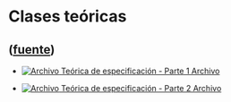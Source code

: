 # Clases teóricas
([fuente](https://campus.exactas.uba.ar/course/view.php?id=990&section=5))
---
  - [![Archivo](https://campus.exactas.uba.ar/theme/image.php/magazine/core/1462913092/f/pdf) Teórica de especificación - Parte 1 Archivo](https://campus.exactas.uba.ar/mod/resource/view.php?id=53236)

  - [![Archivo](https://campus.exactas.uba.ar/theme/image.php/magazine/core/1462913092/f/pdf) Teórica de especificación - Parte 2 Archivo](https://campus.exactas.uba.ar/mod/resource/view.php?id=53237)

